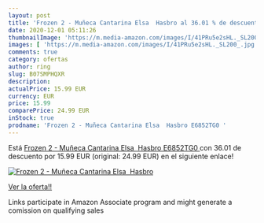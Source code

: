 ```yaml
---
layout: post
title: 'Frozen 2 - Muñeca Cantarina Elsa  Hasbro al 36.01 % de descuento'
date: 2020-12-01 05:11:26
thumbnailImage: 'https://m.media-amazon.com/images/I/41PRu5e2sHL._SL200_.jpg'
images: [ 'https://m.media-amazon.com/images/I/41PRu5e2sHL._SL200_.jpg' ]
comments: true
category: ofertas
author: ring
slug: B07SMPHQXR
description:
actualPrice: 15.99 EUR
currency: EUR
price: 15.99
comparePrice: 24.99 EUR
inStock: true
prodname: 'Frozen 2 - Muñeca Cantarina Elsa  Hasbro E6852TG0 '
---
```


Está [Frozen 2 - Muñeca Cantarina Elsa  Hasbro E6852TG0 ](https://www.amazon.es/dp/B07SMPHQXR/?tag=tolees-21) con 36.01 de descuento por 15.99 EUR (original: 24.99 EUR) en el siguiente enlace!

[![Frozen 2 - Muñeca Cantarina Elsa  Hasbro](https://m.media-amazon.com/images/I/41PRu5e2sHL._SL200_.jpg)](https://www.amazon.es/dp/B07SMPHQXR/?tag=tolees-21)

[Ver la oferta!!](https://www.amazon.es/dp/B07SMPHQXR/?tag=tolees-21)

Links participate in Amazon Associate program and might generate a comission on qualifying sales


